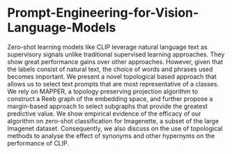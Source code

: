 # Prompt-Engineering-for-Vision-Language-Models

Zero-shot learning models like CLIP leverage natural language text as supervisory signals unlike traditional supervised learning approaches. They show great performance gains over other approaches. However, given that the labels consist of natural text, the choice of words and phrases used becomes important. We present a novel topological based approach that allows us to select text prompts that are most representative of a classes. We rely on MAPPER, a topology preserving projection algorithm to construct a Reeb graph of the embedding space, and further propose a margin-based approach to select subgraphs that provide the greatest predictive value. We show empirical evidence of the efficacy of our algorithm on zero-shot classification for Imagenette, a subset of the large Imagenet dataset. Consequently, we also discuss on the use of topological methods to analyse the effect of synonyms and other hypernyms on the performance of CLIP. 
